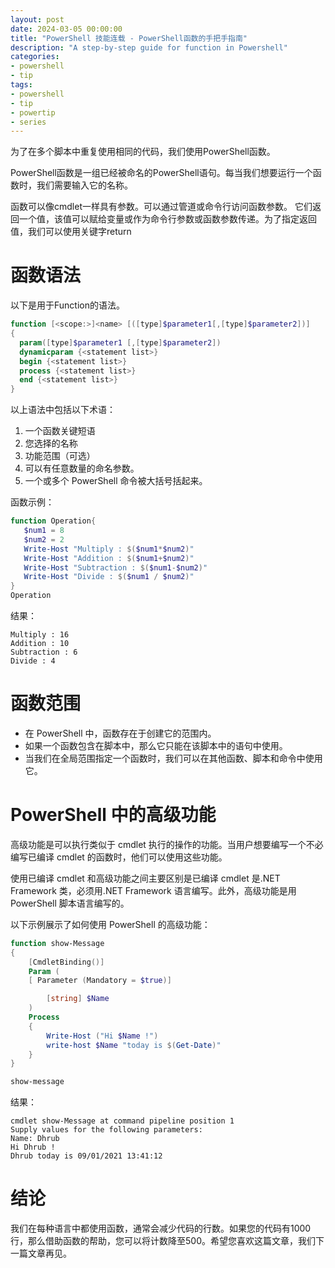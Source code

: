 ```yaml
---
layout: post
date: 2024-03-05 00:00:00
title: "PowerShell 技能连载 - PowerShell函数的手把手指南"
description: "A step-by-step guide for function in Powershell"
categories:
- powershell
- tip
tags:
- powershell
- tip
- powertip
- series
---
```

为了在多个脚本中重复使用相同的代码，我们使用PowerShell函数。

PowerShell函数是一组已经被命名的PowerShell语句。每当我们想要运行一个函数时，我们需要输入它的名称。

函数可以像cmdlet一样具有参数。可以通过管道或命令行访问函数参数。
它们返回一个值，该值可以赋给变量或作为命令行参数或函数参数传递。为了指定返回值，我们可以使用关键字return

# 函数语法

以下是用于Function的语法。

```powershell
function [<scope:>]<name> [([type]$parameter1[,[type]$parameter2])]
{
  param([type]$parameter1 [,[type]$parameter2])
  dynamicparam {<statement list>}
  begin {<statement list>}
  process {<statement list>}
  end {<statement list>}
}
```

以上语法中包括以下术语：

1. 一个函数关键短语
2. 您选择的名称
3. 功能范围（可选）
4. 可以有任意数量的命名参数。
5. 一个或多个 PowerShell 命令被大括号括起来。

函数示例：

```powershell
function Operation{
   $num1 = 8
   $num2 = 2
   Write-Host "Multiply : $($num1*$num2)"
   Write-Host "Addition : $($num1+$num2)"
   Write-Host "Subtraction : $($num1-$num2)"
   Write-Host "Divide : $($num1 / $num2)"
}
Operation
```

结果：

```
Multiply : 16
Addition : 10
Subtraction : 6
Divide : 4
```

# 函数范围

* 在 PowerShell 中，函数存在于创建它的范围内。
* 如果一个函数包含在脚本中，那么它只能在该脚本中的语句中使用。
* 当我们在全局范围指定一个函数时，我们可以在其他函数、脚本和命令中使用它。

# PowerShell 中的高级功能

高级功能是可以执行类似于 cmdlet 执行的操作的功能。当用户想要编写一个不必编写已编译 cmdlet 的函数时，他们可以使用这些功能。

使用已编译 cmdlet 和高级功能之间主要区别是已编译 cmdlet 是.NET Framework 类，必须用.NET Framework 语言编写。此外，高级功能是用 PowerShell 脚本语言编写的。

以下示例展示了如何使用 PowerShell 的高级功能：

```powershell
function show-Message
{
    [CmdletBinding()]
    Param (
    [ Parameter (Mandatory = $true)]

        [string] $Name
    )
    Process
    {
        Write-Host ("Hi $Name !")
        write-host $Name "today is $(Get-Date)"
    }
}

show-message
```

结果：

```text
cmdlet show-Message at command pipeline position 1
Supply values for the following parameters:
Name: Dhrub
Hi Dhrub !
Dhrub today is 09/01/2021 13:41:12
```

# 结论

我们在每种语言中都使用函数，通常会减少代码的行数。如果您的代码有1000行，那么借助函数的帮助，您可以将计数降至500。希望您喜欢这篇文章，我们下一篇文章再见。

<!--本文国际来源：[8 Best Powershell scripts to manage DNS](https://powershellguru.com/dns-powershell-scripts/)-->
